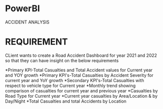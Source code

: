 # PowerBI
ACCIDENT ANALYSIS
# REQUIREMENT
CLient wants to create a Road Accident Dashboard for year 2021 and 2022 so that they can have insight on the below requirements

*Primary KPI-Total Casualties and Total Accident values for Current year and YOY growth
*Primary KPI's-Total Casualties by Accident Severity for current year and YoY growth
*Secondary KPI's-Total Casualties with respect to vehicle type for Current year
*Monthly trend showing comparison of casualties for current year and previous year
*Casualties by Road Type for Current year
*Current year casualties by Area/Location & by Day/Night
*Total Casualties and total Accidents by Location
